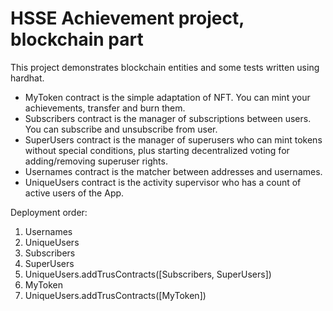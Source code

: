 # HSSE Achievement project, blockchain part

This project demonstrates blockchain entities and some tests written using hardhat.

* MyToken contract is the simple adaptation of NFT. You can mint your achievements, transfer and burn them.  
* Subscribers contract is the manager of subscriptions between users. You can subscribe and unsubscribe from user.  
* SuperUsers contract is the manager of superusers who can mint tokens without special conditions, plus starting decentralized voting for adding/removing superuser rights.  
* Usernames contract is the matcher between addresses and usernames.  
* UniqueUsers contract is the activity supervisor who has a count of active users of the App.  

Deployment order:
1. Usernames
2. UniqueUsers
3. Subscribers
4. SuperUsers
5. UniqueUsers.addTrusContracts([Subscribers, SuperUsers])
6. MyToken
7. UniqueUsers.addTrusContracts([MyToken])
